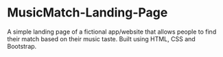 # MusicMatch-Landing-Page
A simple landing page of a fictional app/website that allows people to find their match based on their music taste. Built using HTML, CSS and Bootstrap.
